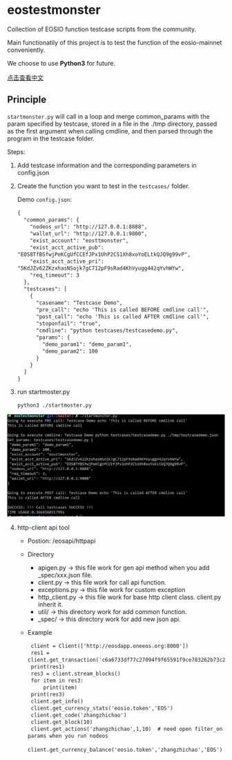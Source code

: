 # eostestmonster
Collection of EOSIO function testcase scripts from the community.

Main functionatily of this project is to test the function of the eosio-mainnet conveniently.

We choose to use **Python3** for future.

[点击查看中文](README_CN.md)

## Principle

`startmonster.py` will call in a loop and merge common_params with the param specified by testcase, stored in a file in the ./tmp directory, passed as the first argument when calling cmdline, and then parsed through the program in the testcase folder.

Steps:

1. Add testcase information and the corresponding parameters in config.json

2. Create the function you want to test in the `testcases/` folder.

   Demo `config.json`:

   ```
   {
     "common_params": {
       "nodeos_url": "http://127.0.0.1:8888",
       "wallet_url": "http://127.0.0.1:9800",
       "exist_account": "eosttmonster",
       "exist_acct_active_pub": "EOS8TfBSfwjPeKCgUfCCEfJPx1UhP2CS1Xh8xoYoELtkQJQ9g99vP",
       "exist_acct_active_pri": "5KdJZv62ZKzxhasNSojk7gC712pF9sRad4KhVyugg442qYvhWYw",
       "req_timeout": 3
     },
     "testcases": [
       {
         "casename": "Testcase Demo",
         "pre_call": "echo 'This is called BEFORE cmdline call'",
         "post_call": "echo 'This is called AFTER cmdline call'",
         "stoponfail": "true",
         "cmdline": "python testcases/testcasedemo.py",
         "params": {
           "demo_param1": "demo_param1",
           "demo_param2": 100
         }
       }
     ]
   }
   ```

3. run startmoster.py

   ```
   python3 ./startmoster.py
   ```

![image](./image/startmonster.png)

4. http-client api tool

    - Postion: <project name>/eosapi/httpapi
    - Directory
        - apigen.py ->  this file work for gen api method when you add _spec/xxx.json file.
        - client.py ->  this file work for call api function.
        - exceptions.py ->  this file work for custom exception
        - http_client.py -> this file work for base http client class. client.py inherit it.
        - util/ ->  this directory work for add common function.
        - _spec/ ->  this directory work for add new json api.
    - Example

        ```
         client = Client(['http://eosdapp.oneeos.org:8000'])
         res1 = client.get_transaction('c6a6733df77c27094f9f65591f9ce783262b73c2a796aec69ea20545e5dce0e8')
         print(res1)
         res3 = client.stream_blocks()
         for item in res3:
             print(item)
         print(res3)
         client.get_info()
         client.get_currency_stats('eosio.token','EOS')
         client.get_code('zhangzhichao')
         client.get_block(10)
         client.get_actions('zhangzhichao',1,10)  # need open filter_on params when you run nodeos
         client.get_currency_balance('eosio.token','zhangzhichao','EOS')
        ```

